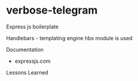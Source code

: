 # verbose-telegram

Express js boilerplate

Handlebars - templating engine
hbs module is used

Documentation 
- expressjs.com

Lessons Learned